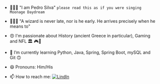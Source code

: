 - 👨🏻‍🎤 "I am Pedro Silva" `please read this as if you were singing Moonage Daydream`
- 🧙🏻‍♂️ "A wizard is never late, nor is he early. He arrives precisely when he means to" 
- 😍 I'm passionate about History (ancient Greece in particular), Gaming and NFL 🏛 🎮🏈
- 🌱 I’m currently learning Python, Java, Spring, Spring Boot, mySQL and Git 🙃
- 😄 Pronouns: Him/His

- 📫 How to reach me: [![LindIn](https://img.shields.io/badge/LinkedIn-0077B5?style=for-the-badge&logo=linkedin&logoColor=white)](https://www.linkedin.com/in/pedro-silva-51b332206/)

<!---
silvapst/silvapst is a ✨ special ✨ repository because its `README.md` (this file) appears on your GitHub profile.
You can click the Preview link to take a look at your changes.
--->
